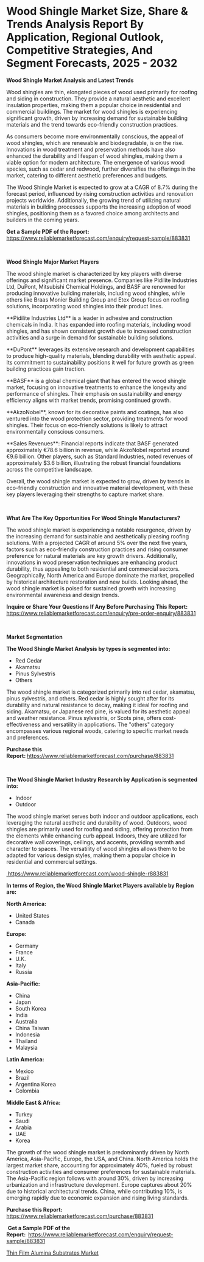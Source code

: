 <p><h1>Wood Shingle Market Size, Share & Trends Analysis Report By Application, Regional Outlook, Competitive Strategies, And Segment Forecasts, 2025 - 2032</h1></p><p><strong>Wood Shingle Market Analysis and Latest Trends</strong></p>
<p><p>Wood shingles are thin, elongated pieces of wood used primarily for roofing and siding in construction. They provide a natural aesthetic and excellent insulation properties, making them a popular choice in residential and commercial buildings. The market for wood shingles is experiencing significant growth, driven by increasing demand for sustainable building materials and the trend towards eco-friendly construction practices.</p><p>As consumers become more environmentally conscious, the appeal of wood shingles, which are renewable and biodegradable, is on the rise. Innovations in wood treatment and preservation methods have also enhanced the durability and lifespan of wood shingles, making them a viable option for modern architecture. The emergence of various wood species, such as cedar and redwood, further diversifies the offerings in the market, catering to different aesthetic preferences and budgets.</p><p>The Wood Shingle Market is expected to grow at a CAGR of 8.7% during the forecast period, influenced by rising construction activities and renovation projects worldwide. Additionally, the growing trend of utilizing natural materials in building processes supports the increasing adoption of wood shingles, positioning them as a favored choice among architects and builders in the coming years.</p></p>
<p><strong>Get a Sample PDF of the Report:&nbsp;</strong> <a href="https://www.reliablemarketforecast.com/enquiry/request-sample/883831?utm_campaign=2950&utm_medium=2&utm_source=Github&utm_content=ia&utm_term=02042025&utm_id=wood-shingle">https://www.reliablemarketforecast.com/enquiry/request-sample/883831</a></p>
<p>&nbsp;</p>
<p><strong>Wood Shingle Major Market Players</strong></p>
<p><p>The wood shingle market is characterized by key players with diverse offerings and significant market presence. Companies like Pidilite Industries Ltd, DuPont, Mitsubishi Chemical Holdings, and BASF are renowned for producing innovative building materials, including wood shingles, while others like Braas Monier Building Group and Etex Group focus on roofing solutions, incorporating wood shingles into their product lines.</p><p>**Pidilite Industries Ltd** is a leader in adhesive and construction chemicals in India. It has expanded into roofing materials, including wood shingles, and has shown consistent growth due to increased construction activities and a surge in demand for sustainable building solutions.</p><p>**DuPont** leverages its extensive research and development capabilities to produce high-quality materials, blending durability with aesthetic appeal. Its commitment to sustainability positions it well for future growth as green building practices gain traction.</p><p>**BASF** is a global chemical giant that has entered the wood shingle market, focusing on innovative treatments to enhance the longevity and performance of shingles. Their emphasis on sustainability and energy efficiency aligns with market trends, promising continued growth.</p><p>**AkzoNobel**, known for its decorative paints and coatings, has also ventured into the wood protection sector, providing treatments for wood shingles. Their focus on eco-friendly solutions is likely to attract environmentally conscious consumers.</p><p>**Sales Revenues**: Financial reports indicate that BASF generated approximately €78.6 billion in revenue, while AkzoNobel reported around €9.6 billion. Other players, such as Standard Industries, noted revenues of approximately $3.6 billion, illustrating the robust financial foundations across the competitive landscape.</p><p>Overall, the wood shingle market is expected to grow, driven by trends in eco-friendly construction and innovative material development, with these key players leveraging their strengths to capture market share.</p></p>
<p>&nbsp;</p>
<p><strong>What Are The Key Opportunities For Wood Shingle Manufacturers?</strong></p>
<p><p>The wood shingle market is experiencing a notable resurgence, driven by the increasing demand for sustainable and aesthetically pleasing roofing solutions. With a projected CAGR of around 5% over the next five years, factors such as eco-friendly construction practices and rising consumer preference for natural materials are key growth drivers. Additionally, innovations in wood preservation techniques are enhancing product durability, thus appealing to both residential and commercial sectors. Geographically, North America and Europe dominate the market, propelled by historical architecture restoration and new builds. Looking ahead, the wood shingle market is poised for sustained growth with increasing environmental awareness and design trends.</p></p>
<p><strong>Inquire or Share Your Questions If Any Before Purchasing This Report:</strong> <a href="https://www.reliablemarketforecast.com/enquiry/pre-order-enquiry/883831?utm_campaign=2950&utm_medium=2&utm_source=Github&utm_content=ia&utm_term=02042025&utm_id=wood-shingle">https://www.reliablemarketforecast.com/enquiry/pre-order-enquiry/883831</a></p>
<p>&nbsp;</p>
<p><strong>Market Segmentation</strong></p>
<p><strong>The Wood Shingle Market Analysis by types is segmented into:</strong></p>
<p><ul><li>Red Cedar</li><li>Akamatsu</li><li>Pinus Sylvestris</li><li>Others</li></ul></p>
<p><p>The wood shingle market is categorized primarily into red cedar, akamatsu, pinus sylvestris, and others. Red cedar is highly sought after for its durability and natural resistance to decay, making it ideal for roofing and siding. Akamatsu, or Japanese red pine, is valued for its aesthetic appeal and weather resistance. Pinus sylvestris, or Scots pine, offers cost-effectiveness and versatility in applications. The "others" category encompasses various regional woods, catering to specific market needs and preferences.</p></p>
<p><strong>Purchase this Report:&nbsp;</strong><a href="https://www.reliablemarketforecast.com/purchase/883831?utm_campaign=2950&utm_medium=2&utm_source=Github&utm_content=ia&utm_term=02042025&utm_id=wood-shingle">https://www.reliablemarketforecast.com/purchase/883831</a></p>
<p>&nbsp;</p>
<p><strong>The Wood Shingle Market Industry Research by Application is segmented into:</strong></p>
<p><ul><li>Indoor</li><li>Outdoor</li></ul></p>
<p><p>The wood shingle market serves both indoor and outdoor applications, each leveraging the natural aesthetic and durability of wood. Outdoors, wood shingles are primarily used for roofing and siding, offering protection from the elements while enhancing curb appeal. Indoors, they are utilized for decorative wall coverings, ceilings, and accents, providing warmth and character to spaces. The versatility of wood shingles allows them to be adapted for various design styles, making them a popular choice in residential and commercial settings.</p></p>
<p><a href="https://www.reliablemarketforecast.com/wood-shingle-r883831?utm_campaign=2950&utm_medium=2&utm_source=Github&utm_content=ia&utm_term=02042025&utm_id=wood-shingle">&nbsp;https://www.reliablemarketforecast.com/wood-shingle-r883831</a></p>
<p><strong>In terms of Region, the Wood Shingle Market Players available by Region are:</strong></p>
<p>
    <p> <strong> North America: </strong>
        <ul>
            <li>United States</li>
            <li>Canada</li>
        </ul>
        </p> 
    <p> <strong> Europe: </strong>
        <ul>
            <li>Germany</li>
            <li>France</li>
            <li>U.K.</li>
            <li>Italy</li>
            <li>Russia</li>
        </ul>
        </p> 
    <p> <strong> Asia-Pacific: </strong>
        <ul>
            <li>China</li>
            <li>Japan</li>
            <li>South Korea</li>
            <li>India</li>
            <li>Australia</li>
            <li>China Taiwan</li>
            <li>Indonesia</li>
            <li>Thailand</li>
            <li>Malaysia</li>
        </ul>
        </p> 
    <p> <strong> Latin America: </strong>
        <ul>
            <li>Mexico</li>
            <li>Brazil</li>
            <li>Argentina Korea</li>
            <li>Colombia</li>
        </ul>
        </p> 
    <p> <strong> Middle East & Africa: </strong>
        <ul>
            <li>Turkey</li>
            <li>Saudi</li>
            <li>Arabia</li>
            <li>UAE</li>
            <li>Korea</li>
        </ul>
    </p>
    </p>
<p><p>The growth of the wood shingle market is predominantly driven by North America, Asia-Pacific, Europe, the USA, and China. North America holds the largest market share, accounting for approximately 40%, fueled by robust construction activities and consumer preferences for sustainable materials. The Asia-Pacific region follows with around 30%, driven by increasing urbanization and infrastructure development. Europe captures about 20% due to historical architectural trends. China, while contributing 10%, is emerging rapidly due to economic expansion and rising living standards.</p></p>
<p><strong>Purchase this Report: </strong><a href="https://www.reliablemarketforecast.com/purchase/883831?utm_campaign=2950&utm_medium=2&utm_source=Github&utm_content=ia&utm_term=02042025&utm_id=wood-shingle">https://www.reliablemarketforecast.com/purchase/883831</a></p>
<p>&nbsp;<strong>Get a Sample PDF of the Report:&nbsp;&nbsp;</strong><a href="https://www.reliablemarketforecast.com/enquiry/request-sample/883831?utm_campaign=2950&utm_medium=2&utm_source=Github&utm_content=ia&utm_term=02042025&utm_id=wood-shingle">https://www.reliablemarketforecast.com/enquiry/request-sample/883831</a></p>
<p><strong></strong></p>
<p><p><a href="https://github.com/vilehoaguy/Market-Research-Report-List-1/blob/main/thin-film-alumina-substrates-market.md?utm_campaign=2950&utm_medium=2&utm_source=Github&utm_content=ia&utm_term=02042025&utm_id=wood-shingle">Thin Film Alumina Substrates Market</a></p></p>